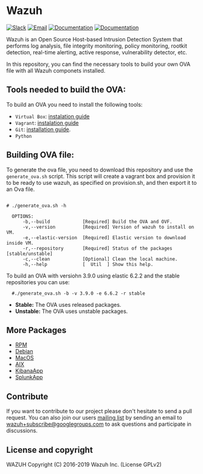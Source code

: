 Wazuh
=====

[![Slack](https://img.shields.io/badge/slack-join-blue.svg)](https://wazuh.com/community/join-us-on-slack/)
[![Email](https://img.shields.io/badge/email-join-blue.svg)](https://groups.google.com/forum/#!forum/wazuh)
[![Documentation](https://img.shields.io/badge/docs-view-green.svg)](https://documentation.wazuh.com)
[![Documentation](https://img.shields.io/badge/web-view-green.svg)](https://wazuh.com)

Wazuh is an Open Source Host-based Intrusion Detection System that performs log analysis, file integrity monitoring, policy monitoring, rootkit detection, real-time alerting, active response, vulnerability detector, etc.

In this repository, you can find the necessary tools to build your own OVA file with all Wazuh componets installed.

## Tools needed to build the OVA:

To build an OVA you need to install the following tools:
- `Virtual Box`: [instalation guide](https://www.virtualbox.org/manual/UserManual.html#installation)
- `Vagrant`: [instalation guide](https://www.vagrantup.com/docs/installation/)
- `Git`:  [installation guide](https://git-scm.com/book/en/v2/Getting-Started-Installing-Git). 
- `Python`


## Building OVA file:

To generate the ova file, you need to download this repository and use the `generate_ova.sh` script. This script will create a vagrant box and provision it to be ready to use wazuh, as specified on provision.sh, and then export it to an Ova file.

```shellsesion

# ./generate_ova.sh -h

  OPTIONS:
      -b,--build            [Required] Build the OVA and OVF.
      -v,--version          [Required] Version of wazuh to install on VM.
      -e,--elastic-version  [Required] Elastic version to download inside VM.
      -r,--repository       [Required] Status of the packages [stable/unstable]
      -c,--clean            [Optional] Clean the local machine.
      -h,--help             [  Util  ] Show this help.

```

  
 To build an OVA with versiohn 3.9.0 using elastic 6.2.2 and the stable repositories you can use:

      #./generate_ova.sh -b -v 3.9.0 -e 6.6.2 -r stable
    
   * **Stable:** The OVA uses released packages.
   * **Unstable:** The OVA uses unstable packages.

## More Packages

- [RPM](/rpms/README.md)
- [Debian](/debs/README.md)
- [MacOS](/macos/README.md)
- [AIX](/aix/README.md)
- [KibanaApp](/wazuhapp/README.md)
- [SplunkApp](/splunkapp/README.md)

## Contribute

If you want to contribute to our project please don't hesitate to send a pull request. You can also join our users [mailing list](https://groups.google.com/d/forum/wazuh) by sending an email to [wazuh+subscribe@googlegroups.com](mailto:wazuh+subscribe@googlegroups.com) to ask questions and participate in discussions.

## License and copyright

WAZUH Copyright (C) 2016-2019 Wazuh Inc.  (License GPLv2)

